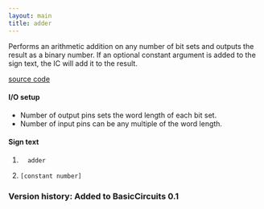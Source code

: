 ```yaml
---
layout: main
title: adder
---
```


Performs an arithmetic addition on any number of bit sets and outputs the result as a binary number.
If an optional constant argument is added to the sign text, the IC will add it to the result.

[source code](https://github.com/eisental/BasicCircuits/blob/master/src/main/java/org/tal/basiccircuits/adder.java)

#### I/O setup 
* Number of output pins sets the word length of each bit set.  
* Number of input pins can be any multiple of the word length.

#### Sign text
1. `   adder   `

2. ` [constant number]  `

### Version history: Added to BasicCircuits 0.1